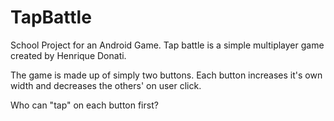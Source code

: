 # TapBattle
School Project for an Android Game. Tap battle is a simple multiplayer game created by Henrique Donati.

The game is made up of simply two buttons. Each button increases it's own width and decreases the others' on user click.

Who can "tap" on each button first?


